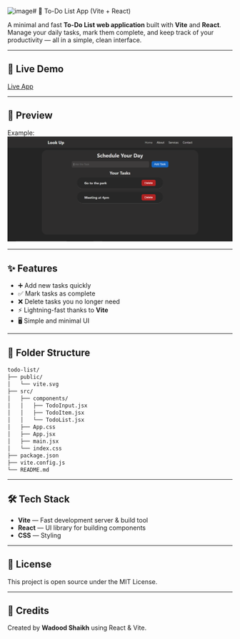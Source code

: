 <img width="1920" height="899" alt="image" src="https://github.com/user-attachments/assets/e74c7af8-d38e-462e-b9a5-655448b122c1" /># 📝 To-Do List App (Vite + React)

A minimal and fast **To-Do List web application** built with **Vite** and **React**.  
Manage your daily tasks, mark them complete, and keep track of your productivity — all in a simple, clean interface.

---

## 🚀 Live Demo
[Live App](https://wadoodshaikh.github.io/lookup/) 

---

## 📸 Preview 
Example:  
![App Screenshot](public/screenshot.png)

---

## ✨ Features
- ➕ Add new tasks quickly
- ✅ Mark tasks as complete
- ❌ Delete tasks you no longer need
- ⚡ Lightning-fast thanks to **Vite**
- 🖥 Simple and minimal UI

---

## 📂 Folder Structure
```
todo-list/
├── public/
│   └── vite.svg
├── src/
│   ├── components/
│   │   ├── TodoInput.jsx
│   │   ├── TodoItem.jsx
│   │   └── TodoList.jsx
│   ├── App.css
│   ├── App.jsx
│   ├── main.jsx
│   └── index.css
├── package.json
├── vite.config.js
└── README.md
```

---

## 🛠 Tech Stack
- **Vite** — Fast development server & build tool
- **React** — UI library for building components
- **CSS** — Styling

---

## 📜 License
This project is open source under the MIT License.

---

## 🙌 Credits
Created by **Wadood Shaikh** using React & Vite.

